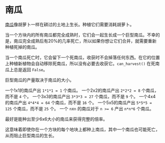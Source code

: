 # 南瓜
[南瓜](objects/pumpkin)像胡萝卜一样在耕过的土地上生长。种植它们需要消耗胡萝卜。

当一个方块内的所有南瓜都完全成熟时，它们会一起生长成一个巨型南瓜。不幸的是，南瓜完全成熟后有20%的几率死亡，所以如果你想让它们合并，就需要重新种植死掉的南瓜。

当一个南瓜死亡时，它会留下一个死南瓜，收获时不会掉落任何东西。在它的位置上种植新植物会自动移除死南瓜，所以没有必要去收获它。`can_harvest()` 在死南瓜上总是返回 `False`。

巨型南瓜的产量取决于南瓜的大小。

一个1x1的南瓜产出 `1*1*1 = 1` 个南瓜。
一个2x2的南瓜产出 `2*2*2 = 8` 个南瓜，而不是 `4` 个。
一个3x3的南瓜产出 `3*3*3 = 27` 个南瓜，而不是 `9` 个。
一个4x4的南瓜产出 `4*4*4 = 64` 个南瓜，而不是 `16` 个。
一个5x5的南瓜产出 `5*5*5 = 125` 个南瓜，而不是 `25` 个。
一个 `n`x`n` 的南瓜对于 `n >= 6` 产出 `n*n*6` 个南瓜。

最好是能种出至少6x6大小的南瓜来获得完整的倍率。

这意味着即使你在一个方块的每个地块上都种上南瓜，其中一个南瓜也可能死亡，从而阻止巨型南瓜的生长。